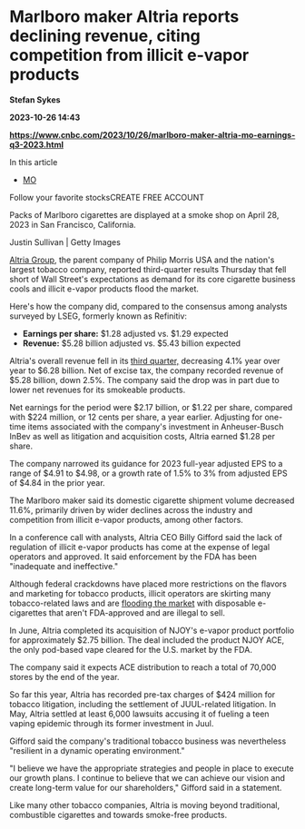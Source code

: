 # Marlboro maker Altria reports declining revenue, citing competition from illicit e-vapor products
**Stefan Sykes**

**2023-10-26 14:43**

**https://www.cnbc.com/2023/10/26/marlboro-maker-altria-mo-earnings-q3-2023.html**

In this article

*   [MO](https://www.cnbc.com/quotes/MO)

Follow your favorite stocksCREATE FREE ACCOUNT

Packs of Marlboro cigarettes are displayed at a smoke shop on April 28, 2023 in San Francisco, California.

Justin Sullivan | Getty Images

[Altria Group](https://www.cnbc.com/quotes/MO/), the parent company of Philip Morris USA and the nation's largest tobacco company, reported third-quarter results Thursday that fell short of Wall Street's expectations as demand for its core cigarette business cools and illicit e-vapor products flood the market.

Here's how the company did, compared to the consensus among analysts surveyed by LSEG, formerly known as Refinitiv:

*   **Earnings per share:** $1.28 adjusted vs. $1.29 expected
*   **Revenue:** $5.28 billion adjusted vs. $5.43 billion expected

Altria's overall revenue fell in its [third quarter,](https://www.altria.com/-/media/Project/Altria/Altria/Investors/events-and-presentations/2023/2023-Q3/Press-Release.pdf) decreasing 4.1% year over year to $6.28 billion. Net of excise tax, the company recorded revenue of $5.28 billion, down 2.5%. The company said the drop was in part due to lower net revenues for its smokeable products.

Net earnings for the period were $2.17 billion, or $1.22 per share, compared with $224 million, or 12 cents per share, a year earlier. Adjusting for one-time items associated with the company's investment in Anheuser-Busch InBev as well as litigation and acquisition costs, Altria earned $1.28 per share.

The company narrowed its guidance for 2023 full-year adjusted EPS to a range of $4.91 to $4.98, or a growth rate of 1.5% to 3% from adjusted EPS of $4.84 in the prior year.

The Marlboro maker said its domestic cigarette shipment volume decreased 11.6%, primarily driven by wider declines across the industry and competition from illicit e-vapor products, among other factors.

In a conference call with analysts, Altria CEO Billy Gifford said the lack of regulation of illicit e-vapor products has come at the expense of legal operators and approved. It said enforcement by the FDA has been "inadequate and ineffective."

Although federal crackdowns have placed more restrictions on the flavors and marketing for tobacco products, illicit operators are skirting many tobacco-related laws and are [flooding the market](https://www.cnbc.com/2023/06/22/flavored-e-cigarette-sales-usage-up-among-youths-.html) with disposable e-cigarettes that aren't FDA-approved and are illegal to sell.

In June, Altria completed its acquisition of NJOY's e-vapor product portfolio for approximately $2.75 billion. The deal included the product NJOY ACE, the only pod-based vape cleared for the U.S. market by the FDA.

The company said it expects ACE distribution to reach a total of 70,000 stores by the end of the year.

So far this year, Altria has recorded pre-tax charges of $424 million for tobacco litigation, including the settlement of JUUL-related litigation. In May, Altria settled at least 6,000 lawsuits accusing it of fueling a teen vaping epidemic through its former investment in Juul.

Gifford said the company's traditional tobacco business was nevertheless "resilient in a dynamic operating environment."

"I believe we have the appropriate strategies and people in place to execute our growth plans. I continue to believe that we can achieve our vision and create long-term value for our shareholders," Gifford said in a statement.

Like many other tobacco companies, Altria is moving beyond traditional, combustible cigarettes and towards smoke-free products.